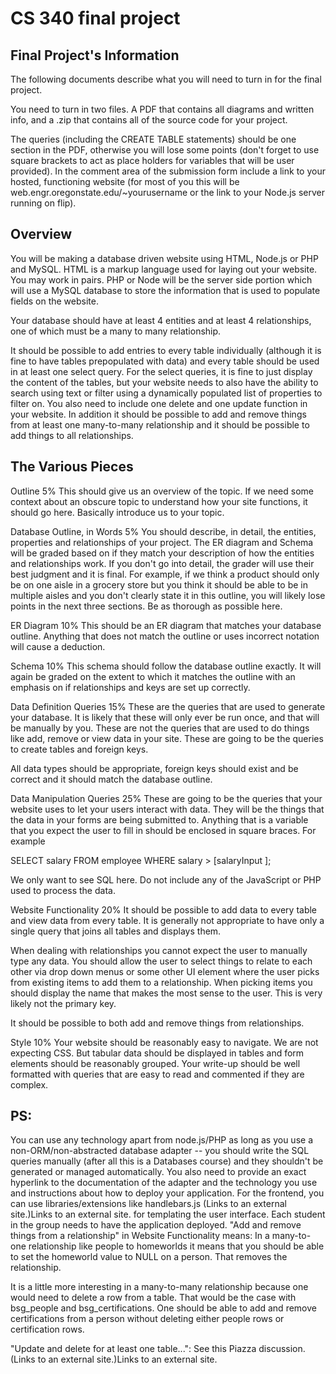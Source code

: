# CS 340 final project
## Final Project's Information
 

The following documents describe what you will need to turn in for the final project. 

You need to turn in two files. A PDF that contains all diagrams and written info, and a .zip that contains all of the source code for your project.

The queries (including the CREATE TABLE statements) should be one section in the PDF, otherwise you will lose some points (don't forget to use square brackets to act as place holders for variables that will be user provided). In the comment area of the submission form include a link to your hosted, functioning website (for most of you this will be web.engr.oregonstate.edu/~yourusername or the link to your Node.js server running on flip).

## Overview

You will be making a database driven website using HTML, Node.js or PHP and MySQL. HTML is a markup language used for laying out your website. You may work in pairs. PHP or Node will be the server side portion which will use a MySQL database to store the information that is used to populate fields on the website.

Your database should have at least 4 entities and at least 4 relationships, one of which must be a many to many relationship.

It should be possible to add entries to every table individually (although it is fine to have tables prepopulated with data) and every table should be used in at least one select query. For the select queries, it is fine to just display the content of the tables, but your website needs to also have the ability to search using text or filter using a dynamically populated list of properties to filter on. You also need to include one delete and one update function in your website. In addition it should be possible to add and remove things from at least one many-to-many relationship and it should be possible to add things to all relationships.

## The Various Pieces

Outline 5%
This should give us an overview of the topic. If we need some context about an obscure topic to understand how your site functions, it should go here. Basically introduce us to your topic. 

Database Outline, in Words 5%
You should describe, in detail, the entities, properties and relationships of your project. The ER diagram and Schema will be graded based on if they match your description of how the entities and relationships work. If you don't go into detail, the grader will use their best judgment and it is final. For example, if we think a product should only be on one aisle in a grocery store but you think it should be able to be in multiple aisles and you don't clearly state it in this outline, you will likely lose points in the next three sections. Be as thorough as possible here.

ER Diagram 10%
This should be an ER diagram that matches your database outline. Anything that does not match the outline or uses incorrect notation will cause a deduction.

Schema 10%
This schema should follow the database outline exactly. It will again be graded on the extent to which it matches the outline with an emphasis on if relationships and keys are set up correctly.

Data Definition Queries 15%
These are the queries that are used to generate your database. It is likely that these will only ever be run once, and that will be manually by you. These are not the queries that are used to do things like add, remove or view data in your site. These are going to be the queries to create tables and foreign keys.

All data types should be appropriate, foreign keys should exist and be correct and it should match the database outline.

Data Manipulation Queries 25%
These are going to be the queries that your website uses to let your users interact with data. They will be the things that the data in your forms are being submitted to. Anything that is a variable that you expect the user to fill in should be enclosed in square braces. For example

SELECT salary FROM employee WHERE salary > [salaryInput ];

We only want to see SQL here. Do not include any of the JavaScript or PHP used to process the data.

Website Functionality 20%
It should be possible to add data to every table and view data from every table. It is generally not appropriate to have only a single query that joins all tables and displays them.

When dealing with relationships you cannot expect the user to manually type any data. You should allow the user to select things to relate to each other via drop down menus or some other UI element where the user picks from existing items to add them to a relationship. When picking items you should display the name that makes the most sense to the user. This is very likely not the primary key.

It should be possible to both add and remove things from relationships.

Style 10%
Your website should be reasonably easy to navigate. We are not expecting CSS. But tabular data should be displayed in tables and form elements should be reasonably grouped. Your write-up should be well formatted with queries that are easy to read and commented if they are complex.

 

## PS:

You can use any technology apart from node.js/PHP as long as you use a non-ORM/non-abstracted database adapter -- you should write the SQL queries manually (after all this is a Databases course) and they shouldn't be generated or managed automatically. You also need to provide an exact hyperlink to the documentation of the adapter and the technology you use and instructions about how to deploy your application.
For the frontend, you can use libraries/extensions like handlebars.js (Links to an external site.)Links to an external site. for templating the user interface.
Each student in the group needs to have the application deployed.
"Add and remove things from a relationship" in Website Functionality means:
In a many-to-one relationship like people to homeworlds it means that you should be able to set the homeworld value to NULL on a person. That removes the relationship.

It is a little more interesting in a many-to-many relationship because one would need to delete a row from a table. That would be the case with bsg_people and bsg_certifications. One should be able to add and remove certifications from a person without deleting either people rows or certification rows.

"Update and delete for at least one table...": See this Piazza discussion. (Links to an external site.)Links to an external site.
